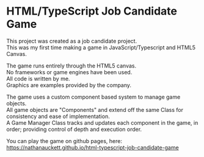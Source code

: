 # HTML/TypeScript Job Candidate Game

This project was created as a job candidate project.<br>
This was my first time making a game in JavaScript/Typescript and HTML5 Canvas.

The game runs entirely through the HTML5 canvas.<br>
No frameworks or game engines have been used.<br>
All code is written by me.<br>
Graphics are examples provided by the company.<br>

The game uses a custom component based system to manage game objects.<br>
All game objects are "Components" and extend off the same Class for consistency and ease of implementation.<br>
A Game Manager Class tracks and updates each component in the game, in order; providing control of depth and execution order.

You can play the game on github pages, here: https://nathanauckett.github.io/html-typescript-job-candidate-game
